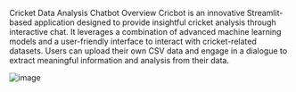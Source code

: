 Cricket Data Analysis Chatbot
Overview
Cricbot is an innovative Streamlit-based application designed to provide insightful cricket analysis through interactive chat. It leverages a combination of advanced machine learning models and a user-friendly interface to interact with cricket-related datasets. Users can upload their own CSV data and engage in a dialogue to extract meaningful information and analysis from their data.

![image](https://github.com/ANANDKRISHNAM/CricketChatBot/assets/40604290/403f019d-f1c1-4e2d-9ba5-1da632943dd5)
